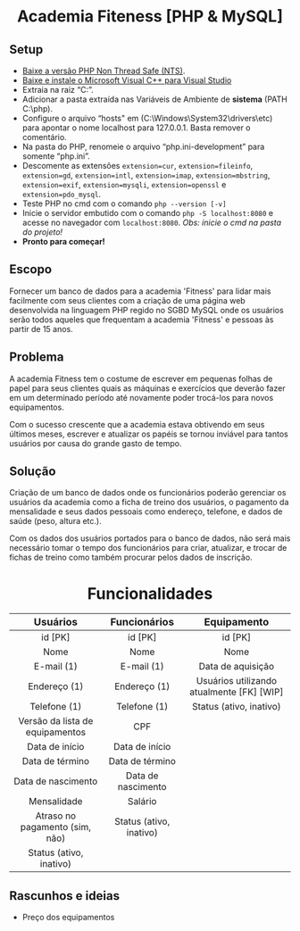# <div align="center">Academia Fiteness [PHP & MySQL]</div>

## Setup

- [Baixe a versão PHP Non Thread Safe (NTS)](https://www.php.net/downloads).
- [Baixe e instale o Microsoft Visual C++ para Visual Studio](https://docs.microsoft.com/pt-br/cpp/windows/latest-supported-vc-redist?view=msvc-170)
- Extraia na raiz “C:”.
- Adicionar a pasta extraída nas Variáveis de Ambiente de **sistema** (PATH C:\php).
- Configure o arquivo “hosts" em (C:\Windows\System32\drivers\etc) para apontar o nome localhost para 127.0.0.1. Basta remover o comentário.
- Na pasta do PHP, renomeie o arquivo “php.ini-development” para somente “php.ini”.
- Descomente as extensões `extension=cur`, `extension=fileinfo`, `extension=gd`, `extension=intl`, `extension=imap`, `extension=mbstring`, `extension=exif`, `extension=mysqli`, `extension=openssl` e `extension=pdo_mysql`.
- Teste PHP no cmd com o comando `php --version [-v]`
- Inicie o servidor embutido com o comando `php -S localhost:8080` e acesse no navegador com `localhost:8080`. _Obs: inicie o cmd na pasta do projeto!_
- **Pronto para começar!**

## Escopo

Fornecer um banco de dados para a academia 'Fitness' para lidar mais facilmente com seus clientes com a criação de uma página web desenvolvida na linguagem PHP regido no SGBD MySQL onde os usuários serão todos aqueles que frequentam a academia 'Fitness' e pessoas às partir de 15 anos.

## Problema

A academia Fitness tem o costume de escrever em pequenas folhas de papel para seus clientes quais as máquinas e exercícios que deverão fazer em um determinado período até novamente poder trocá-los para novos equipamentos.

Com o sucesso crescente que a academia estava obtivendo em seus últimos meses, escrever e atualizar os papéis se tornou inviável para tantos usuários por causa do grande gasto de tempo.

## Solução

Criação de um banco de dados onde os funcionários poderão gerenciar os usuários da academia como a ficha de treino dos usuários, o pagamento da mensalidade e seus dados pessoais como endereço, telefone, e dados de saúde (peso, altura etc.).

Com os dados dos usuários portados para o banco de dados, não será mais necessário tomar o tempo dos funcionários para criar, atualizar, e trocar de fichas de treino como também procurar pelos dados de inscrição.

# <div align="center">Funcionalidades</div>

<div align="center">

| <font size="4">Usuários</font>  | <font size="4">Funcionários</font> |     <font size="4">Equipamento</font>     |
| :-----------------------------: | :--------------------------------: | :---------------------------------------: |
|             id [PK]             |              id [PK]               |                  id [PK]                  |
|              Nome               |                Nome                |                   Nome                    |
|           E-mail (1)            |             E-mail (1)             |             Data de aquisição             |
|          Endereço (1)           |            Endereço (1)            | Usuários utilizando atualmente [FK] [WIP] |
|          Telefone (1)           |            Telefone (1)            |          Status (ativo, inativo)          |
| Versão da lista de equipamentos |                CPF                 |
|         Data de início          |           Data de início           |
|         Data de término         |          Data de término           |
|       Data de nascimento        |         Data de nascimento         |
|           Mensalidade           |              Salário               |
| Atraso no pagamento (sim, não)  |      Status (ativo, inativo)       |
|     Status (ativo, inativo)     |

</div>

## Rascunhos e ideias

- Preço dos equipamentos

